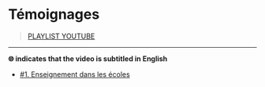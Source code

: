 # Témoignages

> [PLAYLIST YOUTUBE](https://www.youtube.com/playlist?list=PLrSOXFDHBtfFlEp6sKRrTAVzzuld7-TsC)

---

**🌐 indicates that the video is subtitled in English**

+ [#1. Enseignement dans les écoles](https://www.youtube.com/watch?v=EkrjVAV_ASw)
